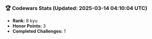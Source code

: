 ### 🏆 Codewars Stats (Updated: 2025-03-14 04:10:04 UTC)

- **Rank:** 8 kyu
- **Honor Points:** 3
- **Completed Challenges:** 1

